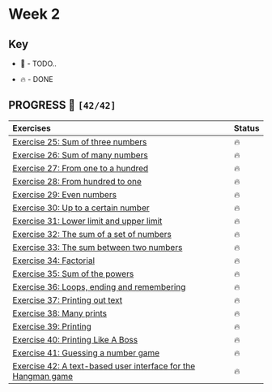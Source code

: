 # Week 2

## Key

*   🚧 - TODO..

*   🔥 - DONE

## PROGRESS 🚀 `[42/42]`

|Exercises|Status|
| :------------- | :------------- |
| [Exercise 25: Sum of three numbers](./Exercise25/SumOfThreeNumbers.java)| 🔥 |
| [Exercise 26: Sum of many numbers](./Exercise26/SumOfManyNumbers.java)| 🔥 |
| [Exercise 27: From one to a hundred](./Exercise27/FromOneToHundred.java)| 🔥 |
| [Exercise 28: From hundred to one](./Exercise28/FromHundredToOne.java)| 🔥 |
| [Exercise 29: Even numbers](./Exercise29/EvenNumbers.java)| 🔥 |
| [Exercise 30: Up to a certain number](./Exercise30/UpToCertainNumber.java)| 🔥 |
| [Exercise 31: Lower limit and upper limit](./Exercise31/LowerLimitAndUpperLimit.java)| 🔥 |
| [Exercise 32: The sum of a set of numbers](./Exercise32/TheSumOfSetOfNumbers.java)| 🔥 |
| [Exercise 33: The sum between two numbers](./Exercise33/TheSumBetweenTwoNumbers.java)| 🔥 |
| [Exercise 34: Factorial](./Exercise34/Factorial.java)| 🔥 |
| [Exercise 35: Sum of the powers](./Exercise35/SumOfThePowers.java)| 🔥 |
|[Exercise 36: Loops, ending and remembering](./Exercise36/LoopsEndingRemembering.java)| 🔥 |
| [Exercise 37: Printing out text](./Exercise37/PrintingOutText.java)| 🔥 |
| [Exercise 38: Many prints](./Exercise38/ManyPrints.java)| 🔥 |
| [Exercise 39: Printing](./Exercise39/Printing.java)| 🔥 |
| [Exercise 40: Printing Like A Boss](./Exercise40/PrintingLikeboss.java)| 🔥 |
| [Exercise 41: Guessing a number game](./Exercise41/GuessingNumberGame.java)| 🔥 |
|[Exercise 42: A text-based user interface for the Hangman game](./Exercise42/HangmanUserInteface.java)| 🔥 |
